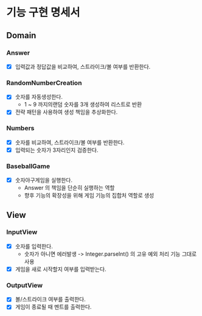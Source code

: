 # 기능 구현 명세서

## Domain
### Answer
- [x] 입력값과 정답값을 비교하여, 스트라이크/볼 여부를 반환한다.

### RandomNumberCreation
- [x] 숫자를 자동생성한다.
  - 1 ~ 9 까지의랜덤 숫자를 3개 생성하여 리스트로 반환
- [X] 전략 패턴을 사용하여 생성 책임을 추상화한다.

### Numbers
- [x] 숫자를 비교하여, 스트라이크/볼 여부를 반환한다.
- [x] 입력되는 숫자가 3자리인지 검증한다.

### BaseballGame
- [x] 숫자야구게임을 실행한다.
  - Answer 의 책임을 단순히 실행하는 역할
  - 향후 기능의 확장성을 위해 게임 기능의 집합처 역할로 생성

## View
### InputView
- [x] 숫자를 입력한다.
  - 숫자가 아니면 에러발생 -> Integer.parseInt() 의 고유 예외 처리 기능 그대로 사용
- [x] 게임을 새로 시작할지 여부를 입력받는다.

### OutputView
- [x] 볼/스트라이크 여부를 출력한다.
- [x] 게임이 종료될 때 멘트를 출력한다.
